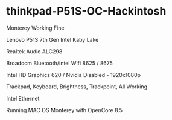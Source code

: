 # thinkpad-P51S-OC-Hackintosh
Monterey Working Fine

Lenovo P51S 7th Gen Intel Kaby Lake

Realtek Audio ALC298

Broadocm Bluetooth/Intel Wifi 8625 / 8675

Intel HD Graphics 620 / Nvidia Disabled - 1920x1080p

Trackpad, Keyboard, Brightness, Trackpoint, All Working

Intel Ethernet

Running MAC OS Monterey with OpenCore 8.5
